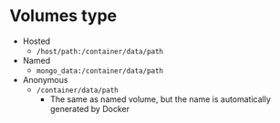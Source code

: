 # Volumes type

- Hosted
  - `/host/path:/container/data/path`
- Named
  - `mongo_data:/container/data/path`
- Anonymous
  - `/container/data/path`
    - The same as named volume, but the name is automatically generated by Docker
